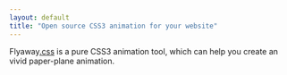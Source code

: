 ```yaml
---
layout: default
title: "Open source CSS3 animation for your website"
---
```


<i class="fa fa-quote-left fa-pull-left"></i>Flyaway<a href="">.css</a> is a pure CSS3 animation tool, which can help you create an vivid paper-plane animation. 

